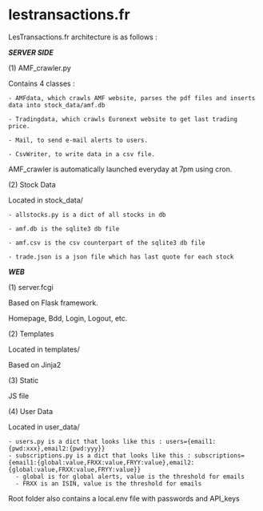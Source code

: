 # lestransactions.fr

LesTransactions.fr architecture is as follows :

***SERVER SIDE***

  (1) AMF_crawler.py

  Contains 4 classes :
  
    - AMFdata, which crawls AMF website, parses the pdf files and inserts data into stock_data/amf.db
    
    - Tradingdata, which crawls Euronext website to get last trading price.
    
    - Mail, to send e-mail alerts to users.
    
    - CsvWriter, to write data in a csv file.

   AMF_crawler is automatically launched everyday at 7pm using cron.

  (2) Stock Data
  
  Located in stock_data/
  
    - allstocks.py is a dict of all stocks in db
    
    - amf.db is the sqlite3 db file
    
    - amf.csv is the csv counterpart of the sqlite3 db file
    
    - trade.json is a json file which has last quote for each stock
 
***WEB***

  (1) server.fcgi

  Based on Flask framework.
  
  Homepage, Bdd, Login, Logout, etc.

  (2) Templates
  
  Located in templates/
  
  Based on Jinja2
  
  (3) Static
  
  JS file
  
  (4) User Data
  
  Located in user_data/
  
    - users.py is a dict that looks like this : users={email1:{pwd:xxx},email2:{pwd:yyy}}
    - subscriptions.py is a dict that looks like this : subscriptions={email1:{global:value,FRXX:value,FRYY:value},email2:{global:value,FRXX:value,FRYY:value}}
      - global is for global alerts, value is the threshold for emails
      - FRXX is an ISIN, value is the threshold for emails
 
 Root folder also contains a local.env file with passwords and API_keys
